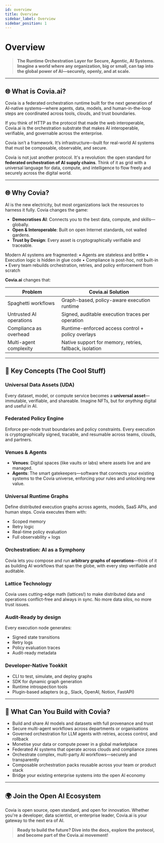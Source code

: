 ```yaml
---
id: overview
title: Overview
sidebar_label: Overview
sidebar_position: 1
---
```


# Overview

>**The Runtime Orchestration Layer for Secure, Agentic, AI Systems.**
> **Imagine a world where any organization, big or small, can tap into the global power of AI—securely, openly, and at scale.**


---

## 🌐 What is Covia.ai?

Covia is a federated orchestration runtime built for the next generation of AI-native systems—where agents, data, models, and human-in-the-loop steps are coordinated across tools, clouds, and trust boundaries.

If you think of HTTP as the protocol that made the web interoperable, Covia.ai is the orchestration substrate that makes AI interoperable, verifiable, and governable across the enterprise.

Covia isn’t a framework. It’s infrastructure—built for real-world AI systems that must be composable, observable, and secure.

Covia is not just another protocol. It's a revolution: the open standard for **federated orchestration of AI supply chains**. Think of it as grid with a universal language for data, compute, and intelligence to flow freely and securely across the digital world.

---

## 🌐 Why Covia?

AI is the new electricity, but most organizations lack the resources to harness it fully. Covia changes the game:
- **Democratises AI**: Connects you to the best data, compute, and skills—globally.
- **Open & Interoperable**: Built on open Internet standards, not walled gardens.
- **Trust by Design**: Every asset is cryptographically verifiable and traceable.

Modern AI systems are fragmented:
	•	Agents are stateless and brittle
	•	Execution logic is hidden in glue code
	•	Compliance is post-hoc, not built-in
	•	Every team rebuilds orchestration, retries, and policy enforcement from scratch

**Covia.ai** changes that:

| Problem | Covia.ai Solution |
|---|---|
| Spaghetti workflows | Graph-based, policy-aware execution runtime |
| Untrusted AI operations | Signed, auditable execution traces per operation |
| Complianca as overhead | Runtime-enforced access control + policy overlays |
| Multi-agent complexity | Native support for memory, retries, fallback, isolation | 

---

## 🔑 Key Concepts (The Cool Stuff)

### Universal Data Assets (UDA)
Every dataset, model, or compute service becomes a **universal asset**—immutable, verifiable, and shareable. Imagine NFTs, but for *anything* digital and useful in AI.

### Federated Policy Engine 
Enforce per-node trust boundaries and policy constraints. Every execution is cryptographically signed, tracable, and resumable across teams, clouds, and partners. 

### Venues & Agents
- **Venues**: Digital spaces (like vaults or labs) where assets live and are managed.
- **Agents**: The smart gatekeepers—software that connects your existing systems to the Covia universe, enforcing your rules and unlocking new value.

### Universal Runtime Graphs
Define distributed execution graphs across agents, models, SaaS APIs, and human steps. Covia executes them with:
- Scoped memory
- Retry logic
- Real-time policy evaluation
- Full observability + logs
    
### Orchestration: AI as a Symphony
Covia lets you compose and run **arbitrary graphs of operations**—think of it as building AI workflows that span the globe, with every step verifiable and auditable.

### Lattice Technology
Covia uses cutting-edge math (lattices!) to make distributed data and operations conflict-free and always in sync. No more data silos, no more trust issues.

### Audit-Ready by design 
Every execution node generates: 
- Signed state transitions
- Retry logs
- Policy evaluation traces
- Audit-ready metadata

### Developer-Native Tookkit
- CLI to test, simulate, and deploy graphs
- SDK for dynamic graph generation
- Runtime introspection tools
- Plugin-based adapters (e.g., Slack, OpenAI, Notion, FastAPI)

---

## 🚀 What Can You Build with Covia?
- Build and share AI models and datasets with full provenance and trust
- Secure multi-agent workflows across departments or organisations 
- Governed orchestration for LLM agents with retries, access control, and rollback
- Monetise your data or compute power in a global marketplace
- Federated AI systems that operate across clouds and compliance zones
- Orchestrate complex, multi-party AI workflows—securely and transparently
- Composable orchestration packs reusable across your team or product stack
- Bridge your existing enterprise systems into the open AI economy

---

## 🌍 Join the Open AI Ecosystem
Covia is open source, open standard, and open for innovation. Whether you're a developer, data scientist, or enterprise leader, Covia.ai is your gateway to the next era of AI.

> **Ready to build the future? Dive into the docs, explore the protocol, and become part of the Covia.ai movement!**
